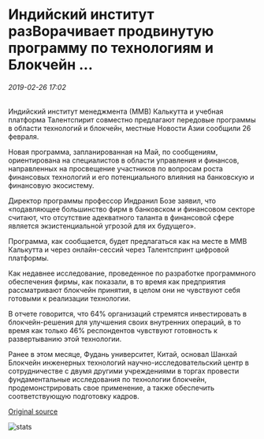 # Индийский институт разВорачивает продвинутую программу по технологиям и Блокчейн ...

###### 2019-02-26 17:02

Индийский институт менеджмента (ММВ) Калькутта и учебная платформа Талентспирит совместно предлагают передовые программы в области технологий и блокчейн, местные Новости Азии сообщили 26 февраля.

Новая программа, запланированная на Май, по сообщениям, ориентирована на специалистов в области управления и финансов, направленных на просвещение участников по вопросам роста финансовых технологий и его потенциального влияния на банковскую и финансовую экосистему.

Директор программы профессор Индранил Бозе заявил, что «подавляющее большинство фирм в банковском и финансовом секторе считают, что отсутствие адекватного таланта в финансовой сфере является экзистенциальной угрозой для их будущего».

Программа, как сообщается, будет предлагаться как на месте в ММВ Калькутта и через онлайн-сессий через Талентспринт цифровой платформы.

Как недавнее исследование, проведенное по разработке программного обеспечения фирмы, как показали, в то время как предприятия рассматривают блокчейн принятия, в целом они не чувствуют себя готовыми к реализации технологии.

В отчете говорится, что 64% организаций стремятся инвестировать в блокчейн-решения для улучшения своих внутренних операций, в то время как только 46% респондентов чувствуют готовность к развертыванию этой технологии.

Ранее в этом месяце, Фудань университет, Китай, основал Шанхай Блокчейн инженерных технологий научно-исследовательский центр в сотрудничестве с двумя другими учреждениями в торгах провести фундаментальные исследования по технологии блокчейн, продемонстрировать свое применение, а также обеспечить соответствующую подготовку кадров.

[Original source](https://cointelegraph.com/news/indian-institute-rolls-out-advanced-program-on-fintech-and-blockchain)

![stats](https://c.statcounter.com/11760860/0/a89fa40b/1/ "stats")